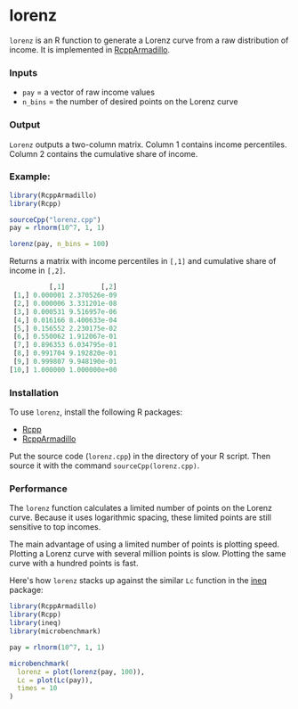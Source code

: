 # lorenz

`lorenz` is an R function to generate a Lorenz curve from a raw distribution of income. It is implemented in [RcppArmadillo](https://cran.r-project.org/web/packages/RcppArmadillo/index.html).


### Inputs

* `pay` = a vector of raw income values
* `n_bins` =  the number of desired points on the Lorenz curve

### Output
`Lorenz` outputs a two-column matrix. Column 1 contains income percentiles. Column 2 contains the cumulative share of income.

### Example:

``` R
library(RcppArmadillo)
library(Rcpp)

sourceCpp("lorenz.cpp")
pay = rlnorm(10^7, 1, 1)

lorenz(pay, n_bins = 100)

```

Returns a matrix with income percentiles in `[,1]` and cumulative share of income in `[,2]`.

``` R
          [,1]         [,2]
 [1,] 0.000001 2.370526e-09
 [2,] 0.000006 3.331201e-08
 [3,] 0.000531 9.516957e-06
 [4,] 0.016166 8.400633e-04
 [5,] 0.156552 2.230175e-02
 [6,] 0.550062 1.912067e-01
 [7,] 0.896353 6.034795e-01
 [8,] 0.991704 9.192820e-01
 [9,] 0.999807 9.948190e-01
[10,] 1.000000 1.000000e+00
```



### Installation
To use `lorenz`, install the following R packages:
 * [Rcpp](https://cran.r-project.org/web/packages/Rcpp/index.html) 
 * [RcppArmadillo](https://cran.r-project.org/web/packages/RcppArmadillo/index.html) 

Put the source code (`lorenz.cpp`) in the directory of your R script. Then source it with the command `sourceCpp(lorenz.cpp)`.

### Performance

The `lorenz` function calculates a limited number of points on the Lorenz curve.  Because it uses logarithmic spacing, these limited points are still sensitive to top incomes.

The main advantage of using a limited number of points is plotting speed. Plotting a Lorenz curve with several million points is slow. Plotting the same curve with a hundred points is fast. 

Here's how `lorenz` stacks up against the similar
`Lc` function in the [ineq](https://cran.r-project.org/web/packages/ineq/ineq.pdf) package:


```R
library(RcppArmadillo)
library(Rcpp)
library(ineq)
library(microbenchmark)

pay = rlnorm(10^7, 1, 1)

microbenchmark(
  lorenz = plot(lorenz(pay, 100)),
  Lc = plot(Lc(pay)),
  times = 10
)

```



